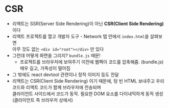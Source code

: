 # CSR

* 리액트는 SSR(Server Side Rendering)이 아닌 **CSR(Client Side Rendering)** 이다
* 리액트 프로젝트를 열고 개발자 도구 - Network 탭 안에서 `index.html`을 살펴보면   
아무 것도 없는 `<div id="root"></div>` 만 있다
* 그런데 어떻게 화면을 그리지? `bundle.js` 때문!
  * 프로젝트를 브라우저에 보여주기 이전에 웹팩이 코드를 압축해줌. (bundle.js) 매우 길고, 가독성이 떨어짐
* 그 밖에도 react devtool 관련이나 정적 이미지 등도 전달
* 리액트는 CSR(Client Side Rendering) 이기 때문에, 텅 빈 HTML 보내주고 우리 코드와 리액트 코드가 함께 브라우저에 전송되며   
클라이언트 사이드에서 코드가 동작. 필요한 DOM 요소를 다이내믹하게 동적 생성 (클라이언트 즉 브라우저 상에서)
